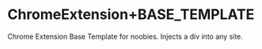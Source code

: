 # ChromeExtension+BASE_TEMPLATE
Chrome Extension Base Template for noobies. Injects a div into any site.
